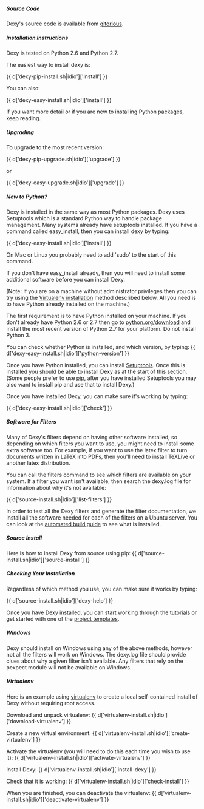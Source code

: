 <div class="divider">
<h5><span>Source Code</span></h5>
<!--Divider With Titling-->
</div>

Dexy's source code is available from [gitorious](http://gitorious.org/dexy).

<div class="divider">
<h5><span>Installation Instructions</span></h5>
<!--Divider With Titling-->
</div>

Dexy is tested on Python 2.6 and Python 2.7.

The easiest way to install dexy is:

{{ d['dexy-pip-install.sh|idio']['install'] }}

You can also:

{{ d['dexy-easy-install.sh|idio']['install'] }}

If you want more detail or if you are new to installing Python packages, keep reading.

<div class="divider">
<h5><span>Upgrading</span></h5>
<!--Divider With Titling-->
</div>

To upgrade to the most recent version:

{{ d['dexy-pip-upgrade.sh|idio']['upgrade'] }}

or

{{ d['dexy-easy-upgrade.sh|idio']['upgrade'] }}

<div class="divider">
<h5><span>New to Python?</span></h5>
<!--Divider With Titling-->
</div>

Dexy is installed in the same way as most Python packages. Dexy uses Setuptools which is a standard Python way to handle package management. Many systems already have setuptools installed. If you have a command called easy_install, then you can install dexy by typing:

{{ d['dexy-easy-install.sh|idio']['install'] }}

On Mac or Linux you probably need to add 'sudo' to the start of this command.

If you don't have easy_install already, then you will need to install some additional software before you can install Dexy.

(Note: If you are on a machine without administrator privileges then you can try using the <a href="#nosudo">Virtualenv installation</a> method described below. All you need is to have Python already installed on the machine.)

The first requirement is to have Python installed on your machine. If you don't already have Python 2.6 or 2.7 then go to [python.org/download](http://www.python.org/download/) and install the most recent version of Python 2.7 for your platform. Do not install Python 3.

You can check whether Python is installed, and which version, by typing:
{{ d['dexy-easy-install.sh|idio']['python-version'] }}

Once you have Python installed, you can install [Setuptools](http://pypi.python.org/pypi/setuptools). Once this is installed you should be able to install Dexy as at the start of this section. (Some people prefer to use [pip](http://www.pip-installer.org/), after you have installed Setuptools you may also want to install pip and use that to install Dexy.)

Once you have installed Dexy, you can make sure it's working by typing:

{{ d['dexy-easy-install.sh|idio']['check'] }}

<div class="divider">
<h5><span>Software for Filters</span></h5>
<!--Divider With Titling-->
</div>

Many of Dexy's filters depend on having other software installed, so depending on which filters you want to use, you might need to install some extra software too. For example, if you want to use the latex filter to turn documents written in LaTeX into PDFs, then you'll need to install TeXLive or another latex distribution.

You can call the filters command to see which filters are available on your system. If a filter you want isn't available, then search the dexy.log file for information about why it's not available:

{{ d['source-install.sh|idio']['list-filters'] }}

In order to test all the Dexy filters and generate the filter documentation, we install all the software needed for each of the filters on a Ubuntu server. You can look at the [automated build guide](dexy-automated-build-guide.pdf) to see what is installed.

<div class="divider">
<h5><span>Source Install</span></h5>
<!--Divider With Titling-->
</div>

Here is how to install Dexy from source using pip:
{{ d['source-install.sh|idio']['source-install'] }}

<div class="divider">
<h5><span>Checking Your Installation</span></h5>
<!--Divider With Titling-->
</div>

Regardless of which method you use, you can make sure it works by typing:

{{ d['source-install.sh|idio']['dexy-help'] }}

Once you have Dexy installed, you can start working through the [tutorials](/docs/tutorials) or get started with one of the [project templates](http://github.com/ananelson/dexy-templates).

<div class="divider" id="windows">
<h5><span>Windows</span></h5>
<!--Divider With Titling-->
</div>

Dexy should install on Windows using any of the above methods, however not all the filters will work on Windows. The dexy.log file should provide clues about why a given filter isn't available. Any filters that rely on the pexpect module will not be available on Windows.

<div class="divider" id="nosudo">
<h5><span>Virtualenv</span></h5>
<!--Divider With Titling-->
</div>

Here is an example using [virtualenv](http://virtualenv.openplans.org/) to create a local self-contained install of Dexy without requiring root access.

Download and unpack virtualenv:
{{ d['virtualenv-install.sh|idio']['download-virtualenv'] }}

Create a new virtual environment:
{{ d['virtualenv-install.sh|idio']['create-virtualenv'] }}

Activate the virtualenv (you will need to do this each time you wish to use it):
{{ d['virtualenv-install.sh|idio']['activate-virtualenv'] }}

Install Dexy:
{{ d['virtualenv-install.sh|idio']['install-dexy'] }}

Check that it is working:
{{ d['virtualenv-install.sh|idio']['check-install'] }}

When you are finished, you can deactivate the virtualenv:
{{ d['virtualenv-install.sh|idio']['deactivate-virtualenv'] }}
